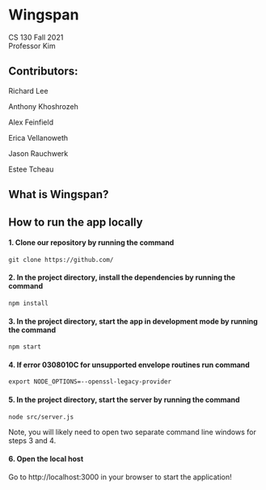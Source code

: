 # Wingspan

CS 130 
Fall 2021  
Professor Kim

## Contributors: 

Richard Lee

Anthony Khoshrozeh

Alex Feinfield

Erica Vellanoweth

Jason Rauchwerk

Estee Tcheau  

## What is Wingspan?


## How to run the app locally

#### 1. Clone our repository by running the command

`git clone https://github.com/`

#### 2. In the project directory, install the dependencies by running the command

`npm install`

#### 3. In the project directory, start the app in development mode by running the command

`npm start`   

#### 4. If error 0308010C for unsupported envelope routines run command
`export NODE_OPTIONS=--openssl-legacy-provider`

#### 5. In the project directory, start the server by running the command

`node src/server.js`  

Note, you will likely need to open two separate command line windows for steps 3 and 4.

#### 6. Open the local host

Go to http://localhost:3000 in your browser to start the application!
